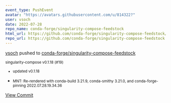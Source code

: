 ```yaml
---
event_type: PushEvent
avatar: "https://avatars.githubusercontent.com/u/814322?"
user: vsoch
date: 2022-07-28
repo_name: conda-forge/singularity-compose-feedstock
html_url: https://github.com/conda-forge/singularity-compose-feedstock/commit/33cad26ad29fb636321a2d333fd537ee0d5d476a
repo_url: https://github.com/conda-forge/singularity-compose-feedstock
---
```


<a href='https://github.com/vsoch' target='_blank'>vsoch</a> pushed to <a href='https://github.com/conda-forge/singularity-compose-feedstock' target='_blank'>conda-forge/singularity-compose-feedstock</a>

<small>singularity-compose v0.1.18 (#19)

* updated v0.1.18

* MNT: Re-rendered with conda-build 3.21.9, conda-smithy 3.21.0, and conda-forge-pinning 2022.07.28.19.34.36</small>

<a href='https://github.com/conda-forge/singularity-compose-feedstock/commit/33cad26ad29fb636321a2d333fd537ee0d5d476a' target='_blank'>View Commit</a>